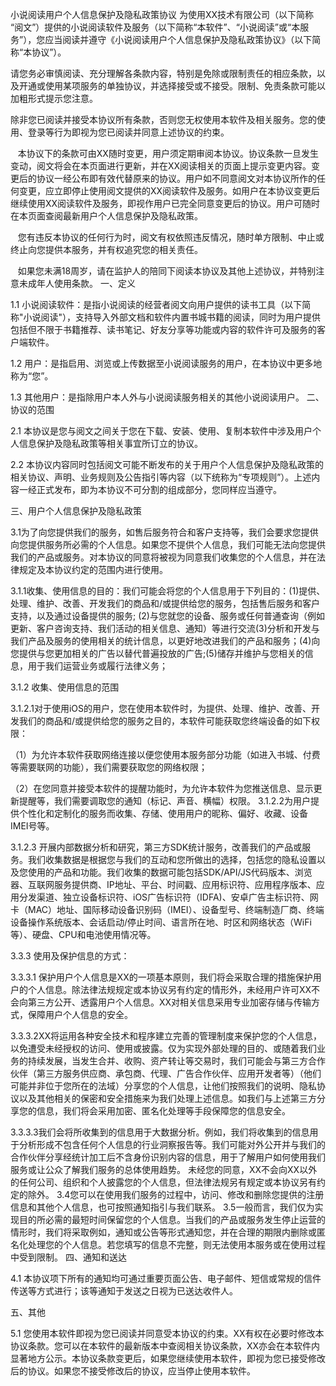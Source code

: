 小说阅读用户个人信息保护及隐私政策协议
为使用XX技术有限公司（以下简称 “阅文”）提供的小说阅读软件及服务（以下简称“本软件”、“小说阅读”或“本服务”），您应当阅读并遵守《小说阅读用户个人信息保护及隐私政策协议》（以下简称“本协议”）。

请您务必审慎阅读、充分理解各条款内容，特别是免除或限制责任的相应条款，以及开通或使用某项服务的单独协议，并选择接受或不接受。限制、免责条款可能以加粗形式提示您注意。

除非您已阅读并接受本协议所有条款，否则您无权使用本软件及相关服务。您的使用、登录等行为即视为您已阅读并同意上述协议的约束。

   本协议下的条款可由XX随时变更，用户须定期审阅本协议。协议条款一旦发生变动，阅文将会在本页面进行更新，并在XX阅读相关的页面上提示变更内容。变更后的协议一经公布即有效代替原来的协议。用户如不同意阅文对本协议所作的任何变更，应立即停止使用阅文提供的XX阅读软件及服务。如用户在本协议变更后继续使用XX阅读软件及服务，即视作用户已完全同意变更后的协议。用户可随时在本页面查阅最新用户个人信息保护及隐私政策。

   您有违反本协议的任何行为时，阅文有权依照违反情况，随时单方限制、中止或终止向您提供本服务，并有权追究您的相关责任。

   如果您未满18周岁，请在监护人的陪同下阅读本协议及其他上述协议，并特别注意未成年人使用条款。
一、定义

1.1 小说阅读软件：是指小说阅读的经营者阅文向用户提供的读书工具（以下简称"小说阅读"），支持导入外部文档和软件内置书城书籍的阅读，同时为用户提供包括但不限于书籍推荐、读书笔记、好友分享等功能或内容的软件许可及服务的客户端软件。

1.2 用户：是指启用、浏览或上传数据至小说阅读服务的用户，在本协议中更多地称为“您”。

1.3 其他用户：是指除用户本人外与小说阅读服务相关的其他小说阅读用户。
二、协议的范围

2.1 本协议是您与阅文之间关于您在下载、安装、使用、复制本软件中涉及用户个人信息保护及隐私政策等相关事宜所订立的协议。

2.2 本协议内容同时包括阅文可能不断发布的关于用户个人信息保护及隐私政策的相关协议、声明、业务规则及公告指引等内容（以下统称为“专项规则”）。上述内容一经正式发布，即为本协议不可分割的组成部分，您同样应当遵守。

三、用户个人信息保护及隐私政策

3.1为了向您提供我们的服务，如售后服务符合和客户支持等，我们会要求您提供向您提供服务所必需的个人信息。如果您不提供个人信息，我们可能无法向您提供我们的产品或服务。对本协议的同意将被视为同意我们收集您的个人信息，并在法律规定及本协议约定的范围内进行使用。

3.1.1收集、使用信息的目的：我们可能会将您的个人信息用于下列目的：(1)提供、处理、维护、改善、开发我们的商品和/或提供给您的服务，包括售后服务和客户支持，以及通过设备提供的服务; (2)与您就您的设备、服务或任何普通查询（例如更新、客户咨询支持、我们活动的相关信息、通知）等进行交流(3)分析和开发与我们产品及服务的使用相关的统计信息，以更好地改进我们的产品和服务；(4)向您提供与您更加相关的广告以替代普遍投放的广告;(5)储存并维护与您相关的信息，用于我们运营业务或履行法律义务；

3.1.2 收集、使用信息的范围

3.1.2.1对于使用iOS的用户，您在使用本软件时，为提供、处理、维护、改善、开发我们的商品和/或提供给您的服务之目的，本软件可能获取您终端设备的如下权限：

（1）为允许本软件获取网络连接以便您使用本服务部分功能（如进入书城、付费等需要联网的功能），我们需要获取您的网络权限；

（2）在您同意并接受本软件的提醒功能时，为允许本软件为您推送信息、显示更新提醒等，我们需要调取您的通知（标记、声音、横幅）权限。
3.1.2.2为用户提供个性化和定制化的服务而收集、存储、使用用户的昵称、偏好、收藏、设备IMEI号等。

3.1.2.3 开展内部数据分析和研究，第三方SDK统计服务，改善我们的产品或服务。我们收集数据是根据您与我们的互动和您所做出的选择，包括您的隐私设置以及您使用的产品和功能。我们收集的数据可能包括SDK/API/JS代码版本、浏览器、互联网服务提供商、IP地址、平台、时间戳、应用标识符、应用程序版本、应用分发渠道、独立设备标识符、iOS广告标识符（IDFA)、安卓广告主标识符、网卡（MAC）地址、国际移动设备识别码（IMEI）、设备型号、终端制造厂商、终端设备操作系统版本、会话启动/停止时间、语言所在地、时区和网络状态（WiFi等）、硬盘、CPU和电池使用情况等。

3.3.3 使用及保护信息的方式：

3.3.3.1 保护用户个人信息是XX的一项基本原则，我们将会采取合理的措施保护用户的个人信息。除法律法规规定或本协议另有约定的情形外，未经用户许可XX不会向第三方公开、透露用户个人信息。XX对相关信息采用专业加密存储与传输方式，保障用户个人信息的安全。

3.3.3.2XX将运用各种安全技术和程序建立完善的管理制度来保护您的个人信息，以免遭受未经授权的访问、使用或披露。仅为实现外部处理的目的、或随着我们业务的持续发展，当发生合并、收购、资产转让等交易时，我们可能会与第三方合作伙伴（第三方服务供应商、承包商、代理、广告合作伙伴、应用开发者等）（他们可能并非位于您所在的法域）分享您的个人信息，让他们按照我们的说明、隐私协议以及其他相关的保密和安全措施来为我们处理上述信息。如我们与上述第三方分享您的信息，我们将会采用加密、匿名化处理等手段保障您的信息安全。

3.3.3.3我们会将所收集到的信息用于大数据分析。例如，我们将收集到的信息用于分析形成不包含任何个人信息的行业洞察报告等。我们可能对外公开并与我们的合作伙伴分享经统计加工后不含身份识别内容的信息，用于了解用户如何使用我们服务或让公众了解我们服务的总体使用趋势。 未经您的同意，XX不会向XX以外的任何公司、组织和个人披露您的个人信息，但法律法规另有规定或本协议另有约定的除外。
3.4您可以在使用我们服务的过程中，访问、修改和删除您提供的注册信息和其他个人信息，也可按照通知指引与我们联系。
3.5一般而言，我们仅为实现目的所必需的最短时间保留您的个人信息。当我们的产品或服务发生停止运营的情形时，我们将采取例如，通知或公告等形式通知您，并在合理的期限内删除或匿名化处理您的个人信息。若您填写的信息不完整，则无法使用本服务或在使用过程中受到限制。
四、通知和送达

4.1 本协议项下所有的通知均可通过重要页面公告、电子邮件、短信或常规的信件传送等方式进行；该等通知于发送之日视为已送达收件人。

五、其他

5.1 您使用本软件即视为您已阅读并同意受本协议的约束。XX有权在必要时修改本协议条款。您可以在本软件的最新版本中查阅相关协议条款，XX亦会在本软件内显著地方公示。本协议条款变更后，如果您继续使用本软件，即视为您已接受修改后的协议。如果您不接受修改后的协议，应当停止使用本软件。
